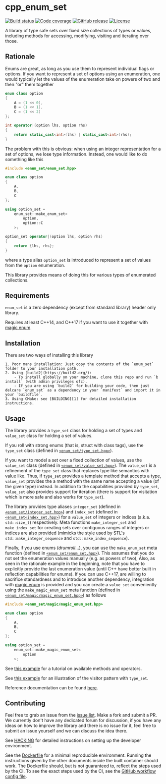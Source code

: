 # cpp_enum_set

[![Build status](https://github.com/cdeln/cpp_enum_set/actions/workflows/ci.yml/badge.svg)](https://github.com/cdeln/cpp_enum_set/actions)
[![Code coverage](https://codecov.io/gh/cdeln/cpp_enum_set/branch/master/graph/badge.svg)](https://codecov.io/gh/cdeln/cpp_enum_set)
[![GitHub release](https://img.shields.io/github/v/release/cdeln/cpp_enum_set)](https://github.com/cdeln/cpp_enum_set/releases)
[![License](https://img.shields.io/github/license/cdeln/cpp_enum_set)](https://github.com/cdeln/cpp_enum_set/blob/master/LICENSE)

A library of type safe sets over fixed size collections of types or values,
including methods for accessing, modifying, visiting and iterating over those.

## Rationale

Enums are great, as long as you use them to represent individual flags or options.
If you want to represent a set of options using an enumeration,
one would typically let the values of the enumeration take on powers of two and then "or" them together

```cpp
enum class option
{
    A = (1 << 0),
    B = (1 << 1),
    C = (1 << 2)
};

int operator|(option lhs, option rhs)
{
    return static_cast<int>(lhs) | static_cast<int>(rhs);
}
```

The problem with this is obvious: when using an integer representation for a set of options, we lose type information.
Instead, one would like to do something like this

```cpp
#include <enum_set/enum_set.hpp>

enum class option
{
    A,
    B,
    C
};

using option_set =
    enum_set::make_enum_set<
        option,
        option::C
    >;

option_set operator|(option lhs, option rhs)
{
    return {lhs, rhs};
}
```

where a type alias `option_set` is introduced to represent a set of values from the `option` enumeration.

This library provides means of doing this for various types of enumerated collections.

## Requirements

`enum_set` is a zero dependency (except from standard library) header only library.

Requires at least C++14, and C++17 if you want to use it together with [magic enum](https://github.com/Neargye/magic_enum).

## Installation

There are two ways of installing this library

    1. Poor mans installation: Just copy the contents of the `enum_set` folder to your installation path.
    2. Using [build2](https://build2.org/):
        - To install globally on your machine, clone this repo and run `b install` (with admin privileges ofc).
        - If you are using `build2` for building your code, then just delcare `enum_set` as a dependency in your `manifest` and import it in your `buildfile`.
    3. Using CMake: see [BUILDING][1] for detailed installation instructions.

## Usage

The library provides a `type_set` class for holding a set of types and `value_set` class for holding a set of values.

If you roll with strong enums (that is, struct with class tags),
use the `type_set` class (defined in [`<enum_set/type_set.hpp>`](https://github.com/cdeln/cpp_enum_set/blob/master/enum_set/type_set.hpp)).

If you want to model a set over a fixed collection of values, use the `value_set` class
(defined in [`<enum_set/value_set.hpp>`](https://github.com/cdeln/cpp_enum_set/blob/master/enum_set/value_set.hpp)).
The `value_set` is a refinement of the `type_set` class that replaces type like semantics with value like.
Thus, if `type_set` provides a template method that accepts a type,
`value_set` provides the a method with the same name accepting a value (of the given type) instead.
In addition to the capabilities provided by `type_set`, `value_set` also provides support for iteration
(there is support for visitation which is more safe and also works for `type_set`).

The library provides type aliases
`integer_set` (defined in [`<enum_set/integer_set.hpp>`](https://github.com/cdeln/cpp_enum_set/blob/master/enum_set/integer_set.hpp))
and `index_set` (defined in [`<enum_set<index_set.hpp>`](https://github.com/cdeln/cpp_enum_set/blob/master/enum_set/index_set.hpp))
for a `value_set` of integers or indices (a.k.a. `std::size_t`) respectively.
Meta functions `make_integer_set` and `make_index_set` for creating sets over contiguous ranges of integers or indices are also provided
(mimicks the style used by STL's `std::make_integer_sequence` and `std::make_index_sequence`).

Finally, if you use enums (*drumroll*...), you can use the `make_enum_set` meta function
(defined in [`<enum_set/enum_set.hpp>`](https://github.com/cdeln/cpp_enum_set/blob/master/enum_set/enum_set.hpp)).
This assumes that you do not set the enumeration values manually (e.g. as powers of two),
Also, as seen in the rationale example in the beginning, note that you have to explicitly provide the last enumeration value
(until C++ have better built in reflection capabilities for enums).
If you can use C++17, are willing to sacrifice standardness and to introduce another dependency,
integration with [magic enum](https://github.com/Neargye/magic_enum) is provided and you can create
a `value_set` conveniently using the `make_magic_enum_set` meta function
(defined in [`<enum_set/magic/magic_enum_set.hpp>`](https://github.com/cdeln/cpp_enum_set/blob/master/enum_set/magic/magic_enum_set.hpp))
as follows

```cpp
#include <enum_set/magic/magic_enum_set.hpp>

enum class option
{
    A,
    B,
    C
};

using option_set =
    enum_set::make_magic_enum_set<
        option
    >;
```

See [this example](https://github.com/cdeln/cpp_enum_set/blob/master/example/basic_tutorial.cpp) for a tutorial on available methods and operators.

See [this example](https://github.com/cdeln/cpp_enum_set/blob/master/example/visitation_example.cpp) for an illustration of the visitor pattern with `type_set`.

Reference documentation can be found [here](https://cdeln.github.io/cpp_enum_set).

## Contributing

Feel free to grab an issue from the [issue list][3]. Make a fork and submit a PR.
We currently don't have any dedicated forum for discussion,
if you have any ideas on how to improve the library and there is no issue for it,
feel free to submit an issue yourself and we can discuss the idea there.

See [HACKING][2] for detailed instructions on setting up the developer environment.

See the [Dockerfile][4] for a minimal reproducible environment.
Running the instructions given by the other documents inside the built container should work.
The Dockerfile should, but is not guaranteed to, reflect the steps used by the CI.
To see the exact steps used by the CI, see the [GitHub workflow config file][5].

[1]: https://github.com/cdeln/cpp_enum_set/blob/master/BUILDING.md
[2]: https://github.com/cdeln/cpp_enum_set/blob/master/HACKING.md
[3]: https://github.com/cdeln/cpp_enum_set/issues
[4]: https://github.com/cdeln/cpp_enum_set/blob/master/Dockerfile
[5]: https://github.com/cdeln/cpp_enum_set/blob/master/.github/workflows/ci.yml
